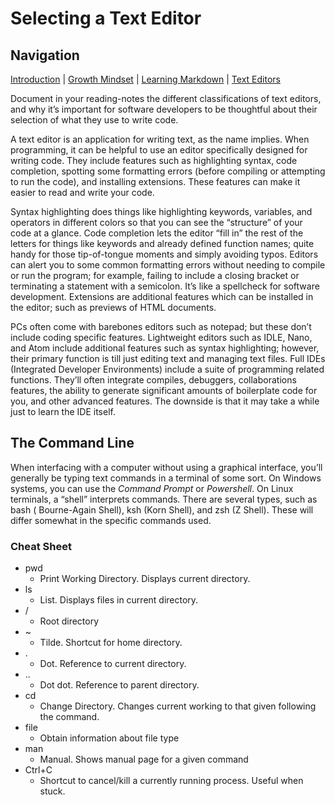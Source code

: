 # Selecting a Text Editor

## Navigation

[Introduction](https://frazmatic.github.io/reading-notes/) | [Growth Mindset](https://frazmatic.github.io/reading-notes/growth-mindset) | [Learning Markdown](https://frazmatic.github.io/reading-notes/learning-markdown) | [Text Editors](https://frazmatic.github.io/reading-notes/text-editor)

Document in your reading-notes the different classifications of text editors, and why it’s important for software developers to be thoughtful about their selection of what they use to write code.

A text editor is an application for writing text, as the name implies. When programming, it can be helpful to use an editor specifically designed for writing code. They include features such as highlighting syntax, code completion, spotting some formatting errors (before compiling or attempting to run the code), and installing extensions. These features can make it easier to read and write your code.

Syntax highlighting does things like highlighting keywords, variables, and operators in different colors so that you can see the “structure” of your code at a glance. Code completion lets the editor “fill in” the rest of the letters for things like keywords and already defined function names; quite handy for those tip-of-tongue moments and simply avoiding typos. Editors can alert you to some common formatting errors without needing to compile or run the program; for example, failing to include a closing bracket or terminating a statement with a semicolon. It’s like a spellcheck for software development. Extensions are additional features which can be installed in the editor; such as previews of HTML documents. 

PCs often come with barebones editors such as notepad; but these don’t include coding specific features. Lightweight editors such as IDLE, Nano, and Atom include additional features such as syntax highlighting; however, their primary function is till just editing text and managing text files. Full IDEs (Integrated Developer Environments) include a suite of programming related functions. They’ll often integrate compiles, debuggers, collaborations features, the ability to generate significant amounts of boilerplate code for you, and other advanced features. The downside is that it may take a while just to learn the IDE itself. 

## The Command Line

When interfacing with a computer without using a graphical interface, you’ll generally be typing text commands in a terminal of some sort. On Windows systems, you can use the *Command Prompt* or *Powershell*. On Linux terminals, a “shell” interprets commands. There are several types, such as bash ( Bourne-Again Shell), ksh (Korn Shell), and zsh (Z Shell). These will differ somewhat in the specific commands used.

### Cheat Sheet

- pwd
  - Print Working Directory. Displays current directory.
- ls
  - List. Displays files in current directory.
- /
  - Root directory
- ~
  - Tilde. Shortcut for home directory.
- .
  - Dot. Reference to current directory.
- ..
  - Dot dot. Reference to parent directory.
- cd
  - Change Directory. Changes current working to that given following the command.
- file
  - Obtain information about file type
- man
  - Manual. Shows manual page for a given command 
- Ctrl+C
  - Shortcut to cancel/kill a currently running process. Useful when stuck.
